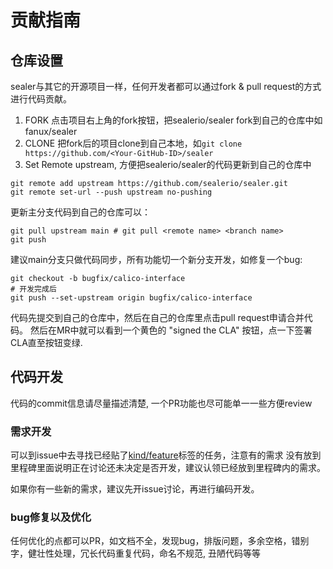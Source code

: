 # 贡献指南

## 仓库设置

sealer与其它的开源项目一样，任何开发者都可以通过fork & pull request的方式进行代码贡献。

1. FORK 点击项目右上角的fork按钮，把sealerio/sealer fork到自己的仓库中如 fanux/sealer
2. CLONE 把fork后的项目clone到自己本地，如`git clone https://github.com/<Your-GitHub-ID>/sealer`
3. Set Remote upstream, 方便把sealerio/sealer的代码更新到自己的仓库中

```shell script
git remote add upstream https://github.com/sealerio/sealer.git
git remote set-url --push upstream no-pushing
```

更新主分支代码到自己的仓库可以：

```shell script
git pull upstream main # git pull <remote name> <branch name>
git push
```

建议main分支只做代码同步，所有功能切一个新分支开发，如修复一个bug:

```shell script
git checkout -b bugfix/calico-interface
# 开发完成后
git push --set-upstream origin bugfix/calico-interface
```

代码先提交到自己的仓库中，然后在自己的仓库里点击pull request申请合并代码。
然后在MR中就可以看到一个黄色的 "signed the CLA" 按钮，点一下签署CLA直至按钮变绿.

## 代码开发

代码的commit信息请尽量描述清楚, 一个PR功能也尽可能单一一些方便review

### 需求开发

可以到issue中去寻找已经贴了[kind/feature](https://github.com/sealerio/sealer/issues?q=is%3Aissue+is%3Aopen+label%3Akind%2Ffeature)标签的任务，注意有的需求
没有放到里程碑里面说明正在讨论还未决定是否开发，建议认领已经放到里程碑内的需求。

如果你有一些新的需求，建议先开issue讨论，再进行编码开发。

### bug修复以及优化

任何优化的点都可以PR，如文档不全，发现bug，排版问题，多余空格，错别字，健壮性处理，冗长代码重复代码，命名不规范, 丑陋代码等等